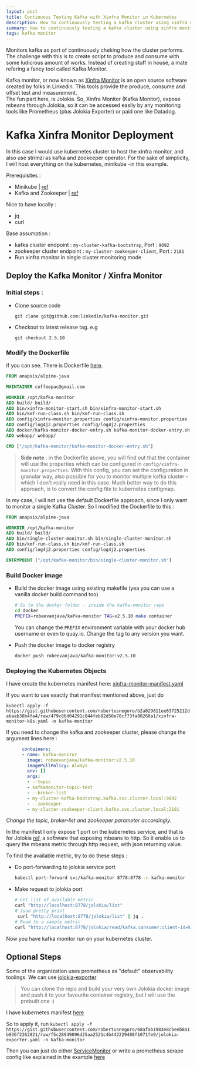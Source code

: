 ```yaml
---
layout: post
title: Continuous Testing Kafka with Xinfra Monitor in Kubernetes
description: How to continuously testing a kafka cluster using xinfra monitor
summary: How to continuously testing a kafka cluster using xinfra monitor
tags: kafka monitor
---
```



Monitors kafka as part of continuously cheking how the cluster performs. The challenge with this is to create script to produce and consume
with some ludicrous amount of works. Instead of creating stuff in house, a mate refering a fancy tool called Kafka Monitor.

Kafka monitor, or now known as [Xinfra Monitor](https://github.com/linkedin/kafka-monitor) is an open source software created by folks in Linkedin. 
This tools provide the produce, consume and offset test and measurement.<br>
The fun part here, is Jolokia. So, Xinfra Monitor (Kafka Monitor), expose mbeans through Jolokia, so it can be accessed easily by any monitoring tools like Prometheus (plus Jolokia Exporter) or paid one like Datadog.

# Kafka Xinfra Monitor Deployment
In this case I would use kubernetes cluster to host the xinfra monitor, and also use strimzi as kafka and zookeeper operator. For the sake of simplicity, I will host everything on the kubernetes, minikube -in this example.

Prerequisites :
- Minikube | [ref](https://minikube.sigs.k8s.io/docs/start/)
- Kafka and Zookeeper | [ref](https://strimzi.io/docs/operators/in-development/quickstart.html#proc-kafka-cluster-str)

Nice to have locally :
* jq
* curl

Base assumption :

* kafka cluster endpoint : `my-cluster-kafka-bootstrap`, Port : `9092`
* zookeeper cluster endpoint : `my-cluster-zookeeper-client`, Port : `2181`
* Run xinfra monitor in single cluster monitoring mode
## Deploy the Kafka Monitor / Xinfra Monitor

### Initial steps :
* Clone source code 
    
    `git clone git@github.com:linkedin/kafka-monitor.git`
* Checkout to latest release tag. e.g 
    
    `git checkout 2.5.10`

### Modify the Dockerfile
If you can see. There is Dockerfile [here](https://github.com/linkedin/kafka-monitor/blob/2.5.10/docker/Dockerfile). 

```Dockerfile
FROM anapsix/alpine-java

MAINTAINER coffeepac@gmail.com

WORKDIR /opt/kafka-monitor
ADD build/ build/
ADD bin/xinfra-monitor-start.sh bin/xinfra-monitor-start.sh
ADD bin/kmf-run-class.sh bin/kmf-run-class.sh
ADD config/xinfra-monitor.properties config/xinfra-monitor.properties
ADD config/log4j2.properties config/log4j2.properties
ADD docker/kafka-monitor-docker-entry.sh kafka-monitor-docker-entry.sh
ADD webapp/ webapp/

CMD ["/opt/kafka-monitor/kafka-monitor-docker-entry.sh"]
```

>**Side note** : in the Dockerfile above, you will find out that the container will use the properties which can be configured in `config/xinfra-monitor.properties`. With this config, you can set the configuration in granular way, also possible for you to monitor multiple kafka cluster - which I don't really need in this case. Much better way to do this approach, is to convert the config file to kubernetes configmap.


In my case, I will not use the default Dockerfile approach, since I only want to monitor a single Kafka Cluster. So I modified the Dockerfile to this : 

```Dockerfile
FROM anapsix/alpine-java

WORKDIR /opt/kafka-monitor
ADD build/ build/
ADD bin/single-cluster-monitor.sh bin/single-cluster-monitor.sh
ADD bin/kmf-run-class.sh bin/kmf-run-class.sh
ADD config/log4j2.properties config/log4j2.properties

ENTRYPOINT ["/opt/kafka-monitor/bin/single-cluster-monitor.sh"]
```

### Build Docker image

* Build the docker image using existing makefile (yea you can use a vanilla docker build command too)

  ```Bash
  # Go to the docker folder - inside the kafka-monitor repo
  cd docker
  PREFIX=robeevanjava/kafka-monitor TAG=v2.5.10 make container
  ```

  You can change the `PREFIX` environment variable with your docker hub username or even to quay.io. Change the tag to any version you want.

* Push the docker image to docker registry

    ```Bash
    docker push robeevanjava/kafka-monitor:v2.5.10
    ```
### Deploying the Kubernetes Objects

I have create the kubernetes manifest here: [xinfra-monitor-manifest.yaml](https://gist.githubusercontent.com/robertusnegoro/b2a029811ee63725212dabaab38b4fa4/raw/479c86d04291c044feb92d50e78cf73fa80268a1/xinfra-monitor-k8s.yaml)

If you want to use exactly that manifest mentioned above, just do 

`kubectl apply -f https://gist.githubusercontent.com/robertusnegoro/b2a029811ee63725212dabaab38b4fa4/raw/479c86d04291c044feb92d50e78cf73fa80268a1/xinfra-monitor-k8s.yaml -n kafka-monitor`

If you need to change the kafka and zookeeper cluster, please change the argument lines here :

```yaml
      containers:
      - name: kafka-monitor
        image: robeevanjava/kafka-monitor:v2.5.10
        imagePullPolicy: Always
        env: []
        args:
        - --topic
        - kafkamonitor-topic-test
        - --broker-list
        - my-cluster-kafka-bootstrap.kafka.svc.cluster.local:9092
        - --zookeeper
        - my-cluster-zookeeper-client.kafka.svc.cluster.local:2181
```

_Change the topic, broker-list and zookeeper parameter accordingly._

In the manifest I only expose 1 port on the kubernetes service, and that is for Jolokia [ref](https://jolokia.org/documentation.html), a software that exposing mbeans to http. So it enable us to query the mbeans metric through http request, with json returning value.

To find the available metric, try to do these steps :

* Do port-forwarding to jolokia service port

    ```Bash
    kubectl port-forward svc/kafka-monitor 8778:8778 -n kafka-monitor
     ```
* Make request to jolokia port

    ```Bash
    # Get list of available metric
    curl "http://localhost:8778/jolokia/list"
    # Json pretty print 
     curl "http://localhost:8778/jolokia/list" | jq .
    # Read to a sample metric
    curl "http://localhost:8778/jolokia/read/kafka.consumer:client-id=kmf-consumer,type=consumer-metrics"
    ```

Now you have kafka monitor run on your kubernetes cluster. 

## Optional Steps

Some of the organization uses prometheus as "default" observability toolings. We can use [jolokia-exporter](https://github.com/Scalify/jolokia_exporter) 

>You can clone the repo and build your very own Jolokia docker image and push it to your favourite container registry, but I will use the prebuilt one :)

I have kubernetes manifest [here](https://gist.githubusercontent.com/robertusnegoro/68afab1983e8cbeeb8a1b936f2362821/raw/f5c28949096d25aa2521c4b442229408f1071fe9/jolokia-exporter.yaml)

So to apply it, run `kubectl apply -f https://gist.githubusercontent.com/robertusnegoro/68afab1983e8cbeeb8a1b936f2362821/raw/f5c28949096d25aa2521c4b442229408f1071fe9/jolokia-exporter.yaml -n kafka-monitor`

Then you can just do either [ServiceMonitor](https://github.com/prometheus-operator/prometheus-operator/blob/master/Documentation/user-guides/getting-started.md#include-servicemonitors) or write a prometheus scrape config like explained in the example [here](https://github.com/Scalify/jolokia_exporter#readme) 